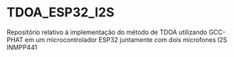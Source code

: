 # TDOA_ESP32_I2S
Repositório relativo à implementação do método de TDOA utilizando GCC-PHAT em um microcontrolador ESP32 juntamente com dois microfones I2S INMPP441
